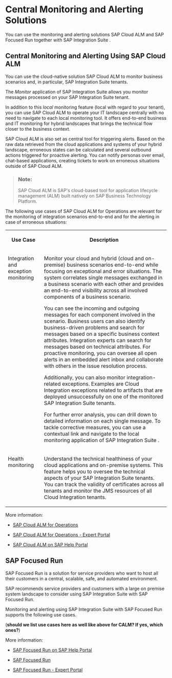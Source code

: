 <!-- loio605fc6e8b3b64192abb8532bd949afe8 -->

# Central Monitoring and Alerting Solutions

You can use the monitoring and alerting solutions SAP Cloud ALM and SAP Focused Run together with SAP Integration Suite .



<a name="loio605fc6e8b3b64192abb8532bd949afe8__section_fjg_gcx_3xb"/>

## Central Monitoring and Alerting Using SAP Cloud ALM

You can use the cloud-native solution SAP Cloud ALM to monitor business scenarios and, in particular, SAP Integration Suite tenants.

The *Monitor* application of SAP Integration Suite allows you monitor messages processed on your SAP Integration Suite tenant.

In addition to this *local* monitoring feature \(local with regard to your tenant\), you can use SAP Cloud ALM to operate your IT landscape centrally with no need to navigate to each local monitoring tool. It offers end-to-end business and IT monitoring for hybrid landscapes that brings the technical flow closer to the business context.

SAP Cloud ALM is also set as central tool for triggering alerts. Based on the raw data retrieved from the cloud applications and systems of your hybrid landscape, erroneous states can be calculated and several outbound actions triggered for proactive alerting. You can notify personas over email, chat-based applications, creating tickets to work on erroneous situations outside of SAP Cloud ALM.

> ### Note:  
> SAP Cloud ALM is SAP's cloud-based tool for application lifecycle management \(ALM\) built natively on SAP Business Technology Platform.

The following use cases of SAP Cloud ALM for Operations are relevant for the monitoring of integration scenarios end-to-end and for the alerting in case of erroneous situations:


<table>
<tr>
<th valign="top">

Use Case



</th>
<th valign="top">

Description



</th>
</tr>
<tr>
<td valign="top">

Integration and exception monitoring



</td>
<td valign="top">

Monitor your cloud and hybrid \(cloud and on-premise\) business scenarios end-to-end while focusing on exceptional and error situations. The system correlates single messages exchanged in a business scenario with each other and provides an end-to-end visibility across all involved components of a business scenario.

You can see the incoming and outgoing messages for each component involved in the scenario. Business users can also identify business-driven problems and search for messages based on a specific business context attributes. Integration experts can search for messages based on technical attributes. For proactive monitoring, you can oversee all open alerts in an embedded alert inbox and collaborate with others in the issue resolution process.

Additionally, you can also monitor integration-related exceptions. Examples are Cloud Integration exceptions related to artifacts that are deployed unsuccessfully on one of the monitored SAP Integration Suite tenants.

For further error analysis, you can drill down to detailed information on each single message. To tackle corrective measures, you can use a contextual link and navigate to the local monitoring application of SAP Integration Suite .



</td>
</tr>
<tr>
<td valign="top">

Health monitoring



</td>
<td valign="top">

Understand the technical healthiness of your cloud applications and on-premise systems. This feature helps you to oversee the technical aspects of your SAP Integration Suite tenants. You can track the validity of certificates across all tenants and monitor the JMS resources of all Cloud Integration tenants.



</td>
</tr>
</table>

More information:

-   [SAP Cloud ALM for Operations](https://support.sap.com/en/alm/sap-cloud-alm/operations.html)

-   [SAP Cloud ALM for Operations - Expert Portal](https://support.sap.com/en/alm/sap-cloud-alm/operations/expert-portal.html)

-   [SAP Cloud ALM on SAP Help Portal](https://help.sap.com/docs/cloud-alm?locale=en-US)




<a name="loio605fc6e8b3b64192abb8532bd949afe8__section_unt_fcx_3xb"/>

## SAP Focused Run

SAP Focused Run is a solution for service providers who want to host all their customers in a central, scalable, safe, and automated environment.

SAP recommends service providers and customers with a large on premise system landscape to consider using SAP Integration Suite with SAP Focused Run.

Monitoring and alerting using SAP Integration Suite with SAP Focused Run supports the following use cases.

\(**should we list use cases here as well like above for CALM? If yes, which ones?**\)

More information:

-   [SAP Focused Run on SAP Help Portal](https://help.sap.com/docs/FRUN?locale=en-US)

-   [SAP Focused Run](https://support.sap.com/en/alm/sap-focused-run.html)

-   [SAP Focused Run - Expert Portal](https://support.sap.com/en/alm/sap-focused-run/expert-portal.html)


